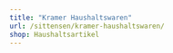 ```yaml
---
title: "Kramer Haushaltswaren"
url: /sittensen/kramer-haushaltswaren/
shop: Haushaltsartikel
---
```

